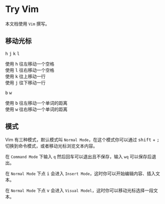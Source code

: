 # Try Vim

本文档使用 `Vim` 撰写。

## 移动光标

<kbd>h</kbd> <kbd>j</kbd> <kbd>k</kbd> <kbd>l</kbd>

使用 <kbd>h</kbd> 往左移动一个空格<br>
使用 <kbd>l</kbd> 往右移动一个空格<br>
使用 <kbd>k</kbd> 往上移动一行<br>
使用 <kbd>j</kbd> 往下移动一行<br>

<kbd>b</kbd> <kbd>w</kbd>

使用 <kbd>b</kbd> 往左移动一个单词的距离<br>
使用 <kbd>w</kbd> 往右移动一个单词的距离<br>

## 模式

Vim 有三种模式，默认模式叫 `Normal Mode`，在这个模式你可以通过 <kbd>shift</kbd> + <kbd>;</kbd> 切换到命令模式，或者移动光标浏览文本内容。

在 `Command Mode` 下输入 `q` 然后回车可以退出且不保存，输入 `wq` 可以保存后退出。

在 `Normal Mode` 下点 <kbd>i</kbd> 会进入 `Insert Mode`，这时你可以开始编辑内容、插入文本。

在 `Normal Mode` 下点 <kbd>v</kbd> 会进入 `Visual Model`，这时你可以移动光标选择一段文本。
